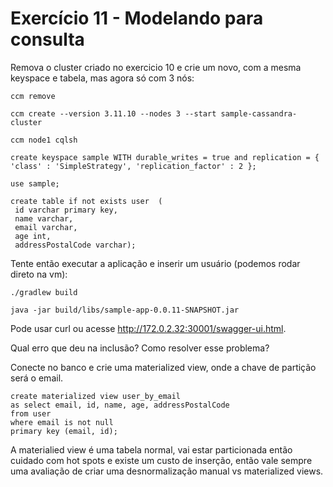 # Exercício 11 - Modelando para consulta

Remova o cluster criado no exercicio 10 e crie um novo, com a mesma keyspace e tabela, mas agora só com 3 nós:

```
ccm remove

ccm create --version 3.11.10 --nodes 3 --start sample-cassandra-cluster

ccm node1 cqlsh

create keyspace sample WITH durable_writes = true and replication = { 'class' : 'SimpleStrategy', 'replication_factor' : 2 };

use sample;

create table if not exists user  (
 id varchar primary key,
 name varchar,
 email varchar,
 age int,
 addressPostalCode varchar);
```

Tente então executar a aplicação e inserir um usuário (podemos rodar direto na vm):

```
./gradlew build

java -jar build/libs/sample-app-0.0.11-SNAPSHOT.jar
```

Pode usar curl ou acesse http://172.0.2.32:30001/swagger-ui.html.

Qual erro que deu na inclusão? Como resolver esse problema?

Conecte no banco e crie uma materialized view, onde a chave de partição será o email.

```
create materialized view user_by_email 
as select email, id, name, age, addressPostalCode
from user 
where email is not null
primary key (email, id);
```

A materialied view é uma tabela normal, vai estar particionada então cuidado com hot spots e existe um custo de inserção, então vale sempre uma avaliação de criar uma desnormalização manual vs materialized views.


